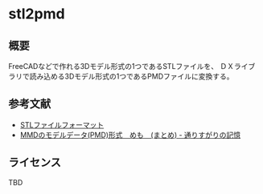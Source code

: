 stl2pmd
=======

概要
----

FreeCADなどで作れる3Dモデル形式の1つであるSTLファイルを、
ＤＸライブラリで読み込める3Dモデル形式の1つであるPMDファイルに変換する。

参考文献
--------

* [STLファイルフォーマット](https://www.hiramine.com/programming/3dmodelfileformat/stlfileformat.html)
* [MMDのモデルデータ(PMD)形式　めも　(まとめ) - 通りすがりの記憶](https://blog.goo.ne.jp/torisu_tetosuki/e/209ad341d3ece2b1b4df24abf619d6e4)

ライセンス
----------

TBD
